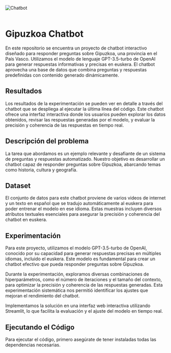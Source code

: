 ![Chatbot](https://github.com/user-attachments/assets/14a72b89-d0a2-462a-8e35-dedddfa3980b)
<br></br>

# Gipuzkoa Chatbot

En este repositorio se encuentra un proyecto de chatbot interactivo diseñado para responder preguntas sobre Gipuzkoa, una provincia en el País Vasco. Utilizamos el modelo de lenguaje GPT-3.5-turbo de OpenAI para generar respuestas informativas y precisas en euskera. El chatbot aprovecha una base de datos que combina preguntas y respuestas predefinidas con contenido generado dinámicamente.

## Resultados

Los resultados de la experimentación se pueden ver en detalle a través del chatbot que se despliega al ejecutar la última línea del código. Este chatbot ofrece una interfaz interactiva donde los usuarios pueden explorar los datos obtenidos, revisar las respuestas generadas por el modelo, y evaluar la precisión y coherencia de las respuestas en tiempo real.

## Descripción del problema

La tarea que abordamos es un ejemplo relevante y desafiante de un sistema de preguntas y respuestas automatizado. Nuestro objetivo es desarrollar un chatbot capaz de responder preguntas sobre Gipuzkoa, abarcando temas como historia, cultura y geografía.

## Dataset

El conjunto de datos para este chatbot proviene de varios videos de internet y un texto en español que se tradujo automáticamente al euskera para poder entrenar el modelo en ese idioma. Estas muestras incluyen diversos atributos textuales esenciales para asegurar la precisión y coherencia del chatbot en euskera.

## Experimentación

Para este proyecto, utilizamos el modelo GPT-3.5-turbo de OpenAI, conocido por su capacidad para generar respuestas precisas en múltiples idiomas, incluido el euskera. Este modelo es fundamental para crear un chatbot efectivo que pueda responder preguntas sobre Gipuzkoa.

Durante la experimentación, exploramos diversas combinaciones de hiperparámetros, como el número de iteraciones y el tamaño del contexto, para optimizar la precisión y coherencia de las respuestas generadas. Esta experimentación sistemática nos permitió identificar los ajustes que mejoran el rendimiento del chatbot.

Implementamos la solución en una interfaz web interactiva utilizando Streamlit, lo que facilita la evaluación y el ajuste del modelo en tiempo real.

## Ejecutando el Código

Para ejecutar el código, primero asegúrate de tener instaladas todas las dependencias necesarias.
